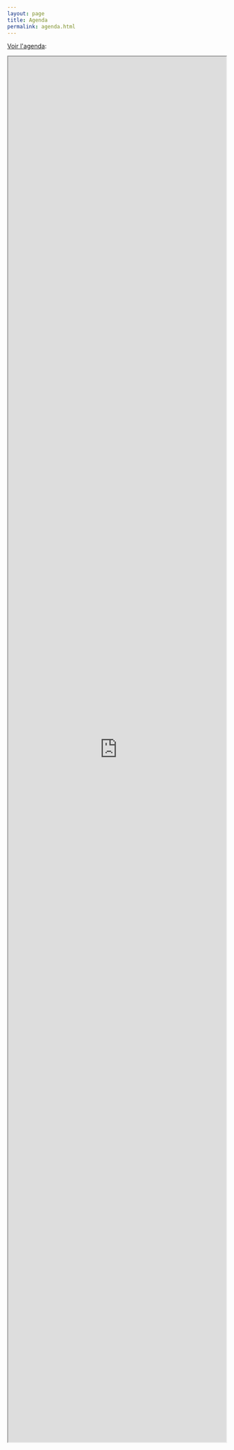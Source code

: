 ```yaml
---
layout: page
title: Agenda
permalink: agenda.html
---
```


[Voir l'agenda](https://docs.google.com/spreadsheets/d/e/2PACX-1vS_8p9cWyy5zMxGC7jZftWTK4X2j-m8vLXksEzH657weQCP9s3fRAY-HU_7XYYZ8Dx7yw2gpc0_6x-o/pubhtml):

<iframe src="https://docs.google.com/spreadsheets/d/e/2PACX-1vS_8p9cWyy5zMxGC7jZftWTK4X2j-m8vLXksEzH657weQCP9s3fRAY-HU_7XYYZ8Dx7yw2gpc0_6x-o/pubhtml?widget=true&amp;headers=false" style="width:100%; height: 80vh;"></iframe>